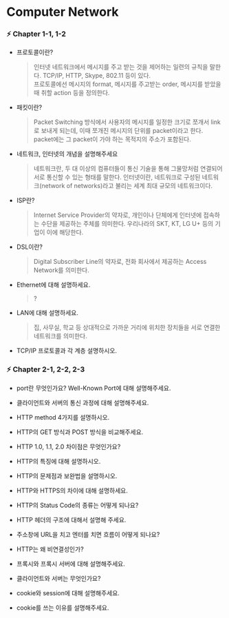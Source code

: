 # Computer Network

### ⚡️ Chapter 1-1, 1-2

- 프로토콜이란?
  > 인터넷 네트워크에서 메시지를 주고 받는 것을 제어하는 일련의 규칙을 말한다. TCP/IP, HTTP, Skype, 802.11 등이 있다.  
  > 프로토콜에선 메시지의 format, 메시지를 주고받는 order, 메시지를 받았을 때 취할 action 등을 정의한다.  

- 패킷이란?
  > Packet Switching 방식에서 사용자의 메시지를 일정한 크기로 쪼개서 link로 보내게 되는데, 이때 쪼개진 메시지의 단위를 packet이라고 한다. packet에는 그 packet이 가야 하는 목적지의 주소가 포함된다.
  
- 네트워크, 인터넷의 개념을 설명해주세요
  > 네트워크란, 두 대 이상의 컴퓨터들이 통신 기술을 통해 그물망처럼 연결되어 서로 통신할 수 있는 형태를 말한다.
  > 인터넷이란, 네트워크로 구성된 네트워크(network of networks)라고 불리는 세계 최대 규모의 네트워크이다. 
    
- ISP란?
  > Internet Service Provider의 약자로, 개인이나 단체에게 인터넷에 접속하는 수단을 제공하는 주체를 의미한다. 우리나라의 SKT, KT, LG U+ 등의 기업이 이에 해당한다.
     
- DSL이란?
  > Digital Subscriber Line의 약자로, 전화 회사에서 제공하는 Access Network를 의미한다.
      
- Ethernet에 대해 설명하세요.
  > ?
    
- LAN에 대해 설명하세요.
  > 집, 사무실, 학교 등 상대적으로 가까운 거리에 위치한 장치들을 서로 연결한 네트워크를 의미한다. 

- TCP/IP 프로토콜과 각 계층 설명하시오.
  > 


### ⚡️ Chapter 2-1, 2-2, 2-3

- port란 무엇인가요? Well-Known Port에 대해 설명해주세요.

- 클라이언트와 서버의 통신 과정에 대해 설명해주세요.

- HTTP method 4가지를 설명하시오.

- HTTP의 GET 방식과 POST 방식을 비교해주세요.

- HTTP 1.0, 1.1, 2.0 차이점은 무엇인가요?

- HTTP의 특징에 대해 설명하시오.

- HTTP의 문제점과 보완법을 설명하시오.

- HTTP와 HTTPS의 차이에 대해 설명하세요.

- HTTP의 Status Code의 종류는 어떻게 되나요?

- HTTP 헤더의 구조에 대해서 설명해 주세요.

- 주소창에 URL을 치고 엔터를 치면 흐름이 어떻게 되나요?

- HTTP는 왜 비연결성인가?

- 프록시와 프록시 서버에 대해 설명해주세요.

- 클라이언트와 서버는 무엇인가요?

- cookie와 session에 대해 설명해주세요.

- cookie를 쓰는 이유를 설명해주세요.
